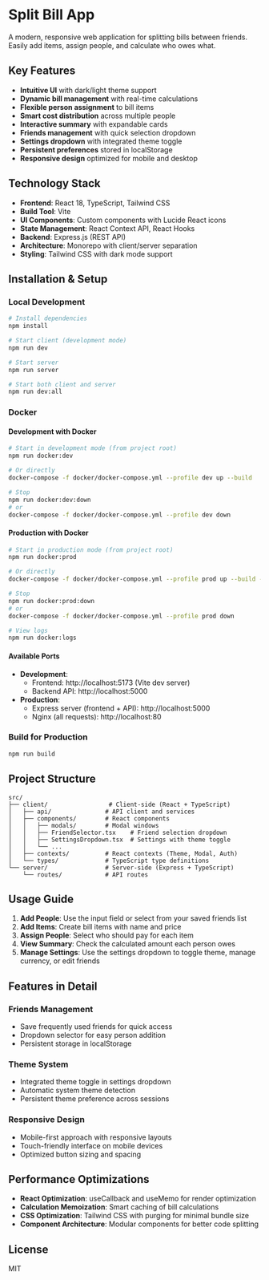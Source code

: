 # Split Bill App

A modern, responsive web application for splitting bills between friends. Easily add items, assign people, and calculate who owes what.

## Key Features

- **Intuitive UI** with dark/light theme support
- **Dynamic bill management** with real-time calculations
- **Flexible person assignment** to bill items
- **Smart cost distribution** across multiple people
- **Interactive summary** with expandable cards
- **Friends management** with quick selection dropdown
- **Settings dropdown** with integrated theme toggle
- **Persistent preferences** stored in localStorage
- **Responsive design** optimized for mobile and desktop

## Technology Stack

- **Frontend**: React 18, TypeScript, Tailwind CSS
- **Build Tool**: Vite
- **UI Components**: Custom components with Lucide React icons
- **State Management**: React Context API, React Hooks
- **Backend**: Express.js (REST API)
- **Architecture**: Monorepo with client/server separation
- **Styling**: Tailwind CSS with dark mode support

## Installation & Setup

### Local Development

```bash
# Install dependencies
npm install

# Start client (development mode)
npm run dev

# Start server
npm run server

# Start both client and server
npm run dev:all
```

### Docker

#### Development with Docker

```bash
# Start in development mode (from project root)
npm run docker:dev

# Or directly
docker-compose -f docker/docker-compose.yml --profile dev up --build

# Stop
npm run docker:dev:down
# or
docker-compose -f docker/docker-compose.yml --profile dev down
```

#### Production with Docker

```bash
# Start in production mode (from project root)
npm run docker:prod

# Or directly
docker-compose -f docker/docker-compose.yml --profile prod up --build -d

# Stop
npm run docker:prod:down
# or
docker-compose -f docker/docker-compose.yml --profile prod down

# View logs
npm run docker:logs
```

#### Available Ports

- **Development**: 
  - Frontend: http://localhost:5173 (Vite dev server)
  - Backend API: http://localhost:5000
- **Production**:
  - Express server (frontend + API): http://localhost:5000
  - Nginx (all requests): http://localhost:80

### Build for Production

```bash
npm run build
```

## Project Structure

```
src/
├── client/                 # Client-side (React + TypeScript)
│   ├── api/               # API client and services
│   ├── components/        # React components
│   │   ├── modals/        # Modal windows
│   │   ├── FriendSelector.tsx    # Friend selection dropdown
│   │   ├── SettingsDropdown.tsx  # Settings with theme toggle
│   │   └── ...
│   ├── contexts/          # React contexts (Theme, Modal, Auth)
│   └── types/             # TypeScript type definitions
└── server/                # Server-side (Express + TypeScript)
    └── routes/            # API routes
```

## Usage Guide

1. **Add People**: Use the input field or select from your saved friends list
2. **Add Items**: Create bill items with name and price
3. **Assign People**: Select who should pay for each item
4. **View Summary**: Check the calculated amount each person owes
5. **Manage Settings**: Use the settings dropdown to toggle theme, manage currency, or edit friends

## Features in Detail

### Friends Management
- Save frequently used friends for quick access
- Dropdown selector for easy person addition
- Persistent storage in localStorage

### Theme System
- Integrated theme toggle in settings dropdown
- Automatic system theme detection
- Persistent theme preference across sessions

### Responsive Design
- Mobile-first approach with responsive layouts
- Touch-friendly interface on mobile devices
- Optimized button sizing and spacing

## Performance Optimizations

- **React Optimization**: useCallback and useMemo for render optimization
- **Calculation Memoization**: Smart caching of bill calculations
- **CSS Optimization**: Tailwind CSS with purging for minimal bundle size
- **Component Architecture**: Modular components for better code splitting

## License

MIT
